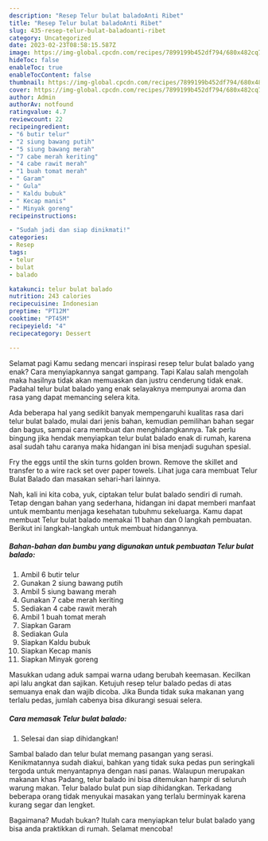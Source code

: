 ```yaml
---
description: "Resep Telur bulat baladoAnti Ribet"
title: "Resep Telur bulat baladoAnti Ribet"
slug: 435-resep-telur-bulat-baladoanti-ribet
category: Uncategorized
date: 2023-02-23T08:58:15.587Z
image: https://img-global.cpcdn.com/recipes/7899199b452df794/680x482cq70/telur-bulat-balado-foto-resep-utama.jpg
hideToc: false
enableToc: true
enableTocContent: false
thumbnail: https://img-global.cpcdn.com/recipes/7899199b452df794/680x482cq70/telur-bulat-balado-foto-resep-utama.jpg
cover: https://img-global.cpcdn.com/recipes/7899199b452df794/680x482cq70/telur-bulat-balado-foto-resep-utama.jpg
author: Admin
authorAv: notfound
ratingvalue: 4.7
reviewcount: 22
recipeingredient:
- "6 butir telur"
- "2 siung bawang putih"
- "5 siung bawang merah"
- "7 cabe merah keriting"
- "4 cabe rawit merah"
- "1 buah tomat merah"
- " Garam"
- " Gula"
- " Kaldu bubuk"
- " Kecap manis"
- " Minyak goreng"
recipeinstructions:

- "Sudah jadi dan siap dinikmati!"
categories:
- Resep
tags:
- telur
- bulat
- balado

katakunci: telur bulat balado 
nutrition: 243 calories
recipecuisine: Indonesian
preptime: "PT12M"
cooktime: "PT45M"
recipeyield: "4"
recipecategory: Dessert

---
```



Selamat pagi Kamu sedang mencari inspirasi resep telur bulat balado yang enak? Cara menyiapkannya sangat gampang. Tapi Kalau salah mengolah maka hasilnya tidak akan memuaskan dan justru cenderung tidak enak. Padahal telur bulat balado yang enak selayaknya mempunyai aroma dan rasa yang dapat memancing selera kita.


Ada beberapa hal yang sedikit banyak mempengaruhi kualitas rasa dari telur bulat balado, mulai dari jenis bahan, kemudian pemilihan bahan segar dan bagus, sampai cara membuat dan menghidangkannya. Tak perlu bingung jika hendak menyiapkan telur bulat balado enak di rumah, karena asal sudah tahu caranya maka hidangan ini bisa menjadi suguhan spesial.

Fry the eggs until the skin turns golden brown. Remove the skillet and transfer to a wire rack set over paper towels. Lihat juga cara membuat Telur Bulat Balado dan masakan sehari-hari lainnya.


Nah, kali ini kita coba, yuk, ciptakan telur bulat balado sendiri di rumah. Tetap dengan bahan yang sederhana, hidangan ini dapat memberi manfaat untuk membantu menjaga kesehatan tubuhmu sekeluarga. Kamu dapat membuat Telur bulat balado memakai 11 bahan dan 0 langkah pembuatan. Berikut ini langkah-langkah untuk membuat hidangannya.

<!--inarticleads1-->

##### Bahan-bahan dan bumbu yang digunakan untuk pembuatan Telur bulat balado:

1. Ambil 6 butir telur
1. Gunakan 2 siung bawang putih
1. Ambil 5 siung bawang merah
1. Gunakan 7 cabe merah keriting
1. Sediakan 4 cabe rawit merah
1. Ambil 1 buah tomat merah
1. Siapkan  Garam
1. Sediakan  Gula
1. Siapkan  Kaldu bubuk
1. Siapkan  Kecap manis
1. Siapkan  Minyak goreng


Masukkan udang aduk sampai warna udang berubah keemasan. Kecilkan api lalu angkat dan sajikan. Ketujuh resep telur balado pedas di atas semuanya enak dan wajib dicoba. Jika Bunda tidak suka makanan yang terlalu pedas, jumlah cabenya bisa dikurangi sesuai selera. 

<!--inarticleads2-->

##### Cara memasak Telur bulat balado:


1. Selesai dan siap dihidangkan!

Sambal balado dan telur bulat memang pasangan yang serasi. Kenikmatannya sudah diakui, bahkan yang tidak suka pedas pun seringkali tergoda untuk menyantapnya dengan nasi panas. Walaupun merupakan makanan khas Padang, telur balado ini bisa ditemukan hampir di seluruh warung makan. Telur balado bulat pun siap dihidangkan. Terkadang beberapa orang tidak menyukai masakan yang terlalu berminyak karena kurang segar dan lengket. 

Bagaimana? Mudah bukan? Itulah cara menyiapkan telur bulat balado yang bisa anda praktikkan di rumah. Selamat mencoba!
